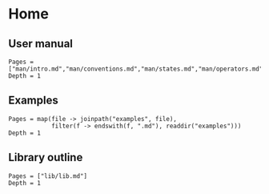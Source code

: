 # Home


## User manual
```@contents
Pages = ["man/intro.md","man/conventions.md","man/states.md","man/operators.md","man/algorithms.md","man/parallelism.md"]
Depth = 1
```

## Examples
```@contents
Pages = map(file -> joinpath("examples", file), 
            filter(f -> endswith(f, ".md"), readdir("examples")))
Depth = 1
```


## Library outline
```@contents
Pages = ["lib/lib.md"]
Depth = 1
```
